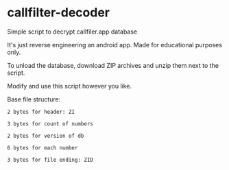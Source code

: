 # callfilter-decoder
Simple script to decrypt callfiler.app database

It's just reverse engineering an android app. Made for educational purposes only.

To unload the database, download ZIP archives and unzip them next to the script.

Modify and use this script however you like.

Base file structure:
```
2 bytes for header: ZI

3 bytes for count of numbers

2 bytes for version of db

6 bytes for each number

3 bytes for file ending: ZID
```
